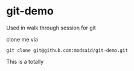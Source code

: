 git-demo
========

Used in walk through session for git


clone me via

```
git clone git@github.com:modsaid/git-demo.git
```


This is a totally 